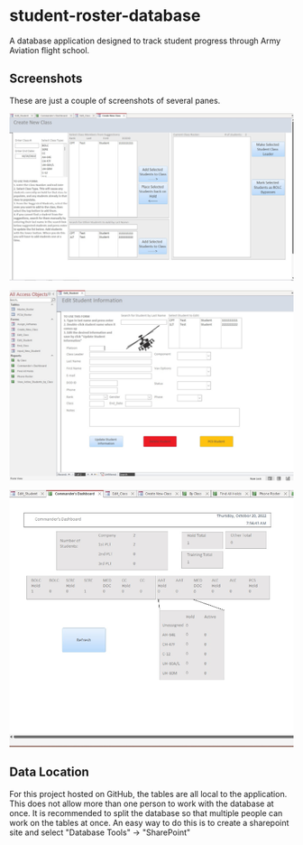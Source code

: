 # student-roster-database

A database application designed to track student progress through Army Aviation flight school.

## Screenshots

These are just a couple of screenshots of several panes.

![](/images/create-new-class.jpg)

![](/images/edit-student.jpg)

![](/images/commanders-dashboard.jpg)

## Data Location

For this project hosted on GitHub, the tables are all local to the application. This does not allow more than one person to work with the database at once. It is recommended to split the database so that multiple people can work on the tables at once. An easy way to do this is to create a sharepoint site and select "Database Tools" -> "SharePoint"
